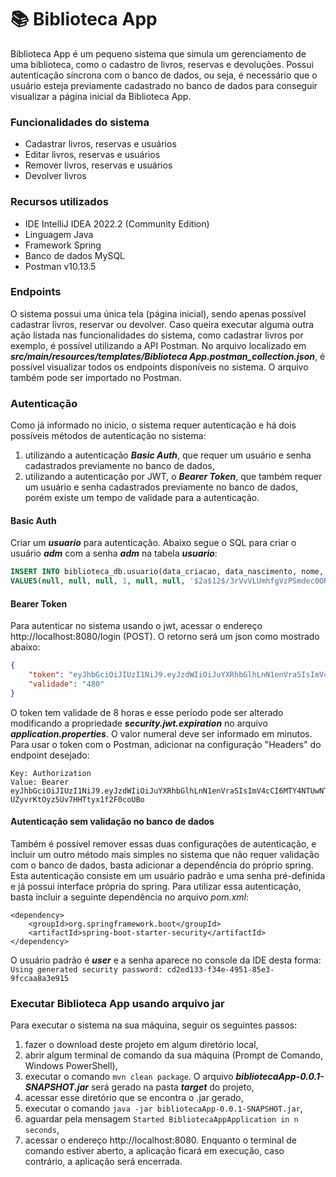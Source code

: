 # :books: Biblioteca App
Biblioteca App é um pequeno sistema que simula um gerenciamento de uma biblioteca, como o cadastro de livros, reservas e devoluções. Possui autenticação síncrona com o banco de dados, ou seja, é necessário que o usuário esteja previamente cadastrado no banco de dados para conseguir visualizar a página inicial da Biblioteca App.

### Funcionalidades do sistema
- Cadastrar livros, reservas e usuários
- Editar livros, reservas e usuários
- Remover livros, reservas e usuários
- Devolver livros

### Recursos utilizados
- IDE IntelliJ IDEA 2022.2 (Community Edition)
- Linguagem Java
- Framework Spring
- Banco de dados MySQL
- Postman v10.13.5

### Endpoints
O sistema possui uma única tela (página inicial), sendo apenas possível cadastrar livros, reservar ou devolver. Caso queira executar alguma outra ação listada nas funcionalidades do sistema, como cadastrar livros por exemplo, é possível utilizando a API Postman. No arquivo localizado em **_src/main/resources/templates/Biblioteca App.postman_collection.json_**, é possível visualizar todos os endpoints disponíveis no sistema. O arquivo também pode ser importado no Postman.

### Autenticação
Como já informado no início, o sistema requer autenticação e há dois possíveis métodos de autenticação no sistema:
1. utilizando a autenticação **_Basic Auth_**, que requer um usuário e senha cadastrados previamente no banco de dados,
2. utilizando a autenticação por JWT, o **_Bearer Token_**, que também requer um usuário e senha cadastrados previamente no banco de dados, porém existe um tempo de validade para a autenticação.

#### Basic Auth
Criar um _**usuario**_ para autenticação. Abaixo segue o SQL para criar o usuário **_adm_** com a senha **_adm_** na tabela **_usuario_**:
```sql
INSERT INTO biblioteca_db.usuario(data_criacao, data_nascimento, nome, ativo, documento_identificacao, email, senha, login)
VALUES(null, null, null, 1, null, null, '$2a$12$/3rVvVLUmhfgVzPSmdec0OR5OClQAmXltU0vUPMlQDIN0jsRP94oa', 'adm');
```

#### Bearer Token
Para autenticar no sistema usando o jwt, acessar o endereço http://localhost:8080/login (POST). O retorno será um json como mostrado abaixo:
```json
{
    "token": "eyJhbGciOiJIUzI1NiJ9.eyJzdWIiOiJuYXRhbGlhLnN1enVraSIsImV4cCI6MTY4NTUwNTM2Mn0.wMa83vD66PYH-UZyvrKtOyz5Uv7HHTtyx1f2F0coUBo",
    "validade": "480"
}
```
O token tem validade de 8 horas e esse período pode ser alterado modificando a propriedade _**security.jwt.expiration**_ no arquivo _**application.properties**_. O valor numeral deve ser informado em minutos. Para usar o token com o Postman, adicionar na configuração "Headers" do endpoint desejado:
```
Key: Authorization
Value: Bearer eyJhbGciOiJIUzI1NiJ9.eyJzdWIiOiJuYXRhbGlhLnN1enVraSIsImV4cCI6MTY4NTUwNTM2Mn0.wMa83vD66PYH-UZyvrKtOyz5Uv7HHTtyx1f2F0coUBo
```

#### Autenticação sem validação no banco de dados
Também é possível remover essas duas configurações de autenticação, e incluir um outro método mais simples no sistema que não requer validação com o banco de dados, basta adicionar a dependência do próprio spring. Esta autenticação consiste em um usuário padrão e uma senha pré-definida e já possui interface própria do spring. Para utilizar essa autenticação, basta incluir a seguinte dependência no arquivo *pom.xml*:
```maven
<dependency>
    <groupId>org.springframework.boot</groupId>
    <artifactId>spring-boot-starter-security</artifactId>
</dependency>
```
O usuário padrão é ***user*** e a senha aparece no console da IDE desta forma: ```Using generated security password: cd2ed133-f34e-4951-85e3-9fccaa8a3e915```

### Executar Biblioteca App usando arquivo jar
Para executar o sistema na sua máquina, seguir os seguintes passos:
1. fazer o download deste projeto em algum diretório local,
2. abrir algum terminal de comando da sua máquina (Prompt de Comando, Windows PowerShell),
3. executar o comando ```mvn clean package```. O arquivo _**bibliotecaApp-0.0.1-SNAPSHOT.jar**_ será gerado na pasta _**target**_ do projeto,
4. acessar esse diretório que se encontra o .jar gerado,
5. executar o comando ```java -jar bibliotecaApp-0.0.1-SNAPSHOT.jar```,
6. aguardar pela mensagem ```Started BibliotecaAppApplication in n seconds```,
7. acessar o endereço http://localhost:8080. Enquanto o terminal de comando estiver aberto, a aplicação ficará em execução, caso contrário, a aplicação será encerrada.
